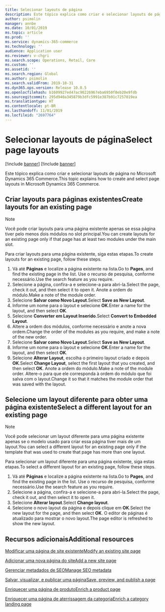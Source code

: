 ```yaml
---
title: Selecionar layouts de página
description: Este tópico explica como criar e selecionar layouts de página no Microsoft Dynamics 365 Commerce.
author: psimolin
manager: annbe
ms.date: 10/01/2019
ms.topic: article
ms.prod: ''
ms.service: dynamics-365-commerce
ms.technology: ''
audience: Application user
ms.reviewer: v-chgri
ms.search.scope: Operations, Retail, Core
ms.custom: ''
ms.assetid: ''
ms.search.region: Global
ms.author: psimolin
ms.search.validFrom: 2019-10-31
ms.dyn365.ops.version: Release 10.0.5
ms.openlocfilehash: b1609927ed47ac90226967eba6950f8eb20e9fdb
ms.sourcegitcommit: 295d940a345879b3dfc5991e387b91c7257019ea
ms.translationtype: HT
ms.contentlocale: pt-BR
ms.lasthandoff: 11/01/2019
ms.locfileid: "2697764"
---
```

# <a name="select-page-layouts"></a><span data-ttu-id="dd08b-103">Selecionar layouts de página</span><span class="sxs-lookup"><span data-stu-id="dd08b-103">Select page layouts</span></span>

[!include [banner](includes/preview-banner.md)]
[!include [banner](includes/banner.md)]

<span data-ttu-id="dd08b-104">Este tópico explica como criar e selecionar layouts de página no Microsoft Dynamics 365 Commerce.</span><span class="sxs-lookup"><span data-stu-id="dd08b-104">This topic explains how to create and select page layouts in Microsoft Dynamics 365 Commerce.</span></span>

## <a name="create-layouts-for-an-existing-page"></a><span data-ttu-id="dd08b-105">Criar layouts para páginas existentes</span><span class="sxs-lookup"><span data-stu-id="dd08b-105">Create layouts for an existing page</span></span>

> [!NOTE]
> <span data-ttu-id="dd08b-106">Você pode criar layouts para uma página existente apenas se essa página tiver pelo menos dois módulos no slot principal.</span><span class="sxs-lookup"><span data-stu-id="dd08b-106">You can create layouts for an existing page only if that page has at least two modules under the main slot.</span></span>

<span data-ttu-id="dd08b-107">Para criar layouts para uma página existente, siga estas etapas.</span><span class="sxs-lookup"><span data-stu-id="dd08b-107">To create layouts for an existing page, follow these steps.</span></span>

1. <span data-ttu-id="dd08b-108">Vá até **Páginas** e localize a página existente na lista.</span><span class="sxs-lookup"><span data-stu-id="dd08b-108">Go to **Pages**, and find the existing page in the list.</span></span> <span data-ttu-id="dd08b-109">Use o recurso de pesquisa, conforme necessário.</span><span class="sxs-lookup"><span data-stu-id="dd08b-109">Use the search feature as you require.</span></span>
1. <span data-ttu-id="dd08b-110">Selecione a página, confira-a e selecione-a para abri-la.</span><span class="sxs-lookup"><span data-stu-id="dd08b-110">Select the page, check it out, and then select it to open it.</span></span> <span data-ttu-id="dd08b-111">Anote a ordem do módulo.</span><span class="sxs-lookup"><span data-stu-id="dd08b-111">Make a note of the module order.</span></span>
1. <span data-ttu-id="dd08b-112">Selecione **Salvar como Novo Layout**.</span><span class="sxs-lookup"><span data-stu-id="dd08b-112">Select **Save as New Layout**.</span></span>
1. <span data-ttu-id="dd08b-113">Informe um nome para o layout e selecione **OK**.</span><span class="sxs-lookup"><span data-stu-id="dd08b-113">Enter a name for the layout, and then select **OK**.</span></span>
1. <span data-ttu-id="dd08b-114">Selecione **Converter em Layout Inserido**.</span><span class="sxs-lookup"><span data-stu-id="dd08b-114">Select **Convert to Embedded Layout**.</span></span>
1. <span data-ttu-id="dd08b-115">Altere a ordem dos módulos, conforme necessário e anote a nova ordem.</span><span class="sxs-lookup"><span data-stu-id="dd08b-115">Change the order of the modules as you require, and make a note of the new order.</span></span>
1. <span data-ttu-id="dd08b-116">Selecione **Salvar como Novo Layout**.</span><span class="sxs-lookup"><span data-stu-id="dd08b-116">Select **Save as New Layout**.</span></span>
1. <span data-ttu-id="dd08b-117">Informe um nome para o layout e selecione **OK**.</span><span class="sxs-lookup"><span data-stu-id="dd08b-117">Enter a name for the layout, and then select **OK**.</span></span>
1. <span data-ttu-id="dd08b-118">Selecione **Alterar Layout**, escolha o primeiro layout criado e depois **OK**.</span><span class="sxs-lookup"><span data-stu-id="dd08b-118">Select **Change Layout**, select the first layout that you created, and then select **OK**.</span></span> <span data-ttu-id="dd08b-119">Anote a ordem do módulo.</span><span class="sxs-lookup"><span data-stu-id="dd08b-119">Make a note of the module order.</span></span> <span data-ttu-id="dd08b-120">Altere-o para que ele corresponda à ordem do módulo que foi salva com o layout.</span><span class="sxs-lookup"><span data-stu-id="dd08b-120">Change it so that it matches the module order that was saved with the layout.</span></span>

## <a name="select-a-different-layout-for-an-existing-page"></a><span data-ttu-id="dd08b-121">Selecione um layout diferente para obter uma página existente</span><span class="sxs-lookup"><span data-stu-id="dd08b-121">Select a different layout for an existing page</span></span>

> [!NOTE]
> <span data-ttu-id="dd08b-122">Você pode selecionar um layout diferente para uma página existente apenas se o modelo usado para criar essa página tiver mais de um layout.</span><span class="sxs-lookup"><span data-stu-id="dd08b-122">You can select a different layout for an existing page only if the template that was used to create that page has more than one layout.</span></span>

<span data-ttu-id="dd08b-123">Para selecionar um layout diferente para uma página existente, siga estas etapas.</span><span class="sxs-lookup"><span data-stu-id="dd08b-123">To select a different layout for an existing page, follow these steps.</span></span>

1. <span data-ttu-id="dd08b-124">Vá até **Páginas** e localize a página existente na lista.</span><span class="sxs-lookup"><span data-stu-id="dd08b-124">Go to **Pages**, and find the existing page in the list.</span></span> <span data-ttu-id="dd08b-125">Use o recurso de pesquisa, conforme necessário.</span><span class="sxs-lookup"><span data-stu-id="dd08b-125">Use the search feature as you require.</span></span>
1. <span data-ttu-id="dd08b-126">Selecione a página, confira-a e selecione-a para abri-la.</span><span class="sxs-lookup"><span data-stu-id="dd08b-126">Select the page, check it out, and then select it to open it.</span></span>
1. <span data-ttu-id="dd08b-127">Selecione **Alterar layout**.</span><span class="sxs-lookup"><span data-stu-id="dd08b-127">Select **Change layout**.</span></span>
1. <span data-ttu-id="dd08b-128">Selecione o novo layout da página e depois clique em **OK**.</span><span class="sxs-lookup"><span data-stu-id="dd08b-128">Select the new layout for the page, and then select **OK**.</span></span> <span data-ttu-id="dd08b-129">O editor de páginas é atualizado para mostrar o novo layout.</span><span class="sxs-lookup"><span data-stu-id="dd08b-129">The page editor is refreshed to show the new layout.</span></span>

## <a name="additional-resources"></a><span data-ttu-id="dd08b-130">Recursos adicionais</span><span class="sxs-lookup"><span data-stu-id="dd08b-130">Additional resources</span></span>

[<span data-ttu-id="dd08b-131">Modificar uma página de site existente</span><span class="sxs-lookup"><span data-stu-id="dd08b-131">Modify an existing site page</span></span>](modify-existing-page.md)

[<span data-ttu-id="dd08b-132">Adicionar uma nova página do site</span><span class="sxs-lookup"><span data-stu-id="dd08b-132">Add a new site page</span></span>](add-new-page.md)

[<span data-ttu-id="dd08b-133">Gerenciar metadados de SEO</span><span class="sxs-lookup"><span data-stu-id="dd08b-133">Manage SEO metadata</span></span>](manage-seo-metadata.md)

[<span data-ttu-id="dd08b-134">Salvar, visualizar, e publicar uma página</span><span class="sxs-lookup"><span data-stu-id="dd08b-134">Save, preview, and publish a page</span></span>](save-preview-publish-page.md)

[<span data-ttu-id="dd08b-135">Enriquecer uma página de produto</span><span class="sxs-lookup"><span data-stu-id="dd08b-135">Enrich a product page</span></span>](enrich-product-page.md)

[<span data-ttu-id="dd08b-136">Enriquecer uma página de aterrissagem da categoria</span><span class="sxs-lookup"><span data-stu-id="dd08b-136">Enrich a category landing page</span></span>](enrich-category-page.md)


